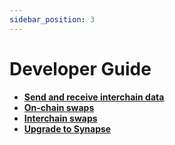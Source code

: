```yaml
---
sidebar_position: 3
---
```


# Developer Guide

* **[Send and receive interchain data](#)**
* **[On-chain swaps](#)**
* **[Interchain swaps](#)**
* **[Upgrade to Synapse](#)**
